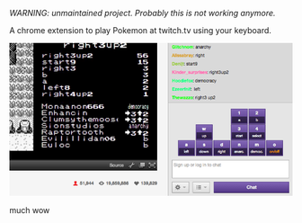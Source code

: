 *WARNING: unmaintained project. Probably this is not working anymore.*

A chrome extension to play Pokemon at twitch.tv using your keyboard.

<img src="https://github.com/topac/twitch-plays-pokemon-keypad/blob/master/screenshot.png?raw=true" />

much wow
